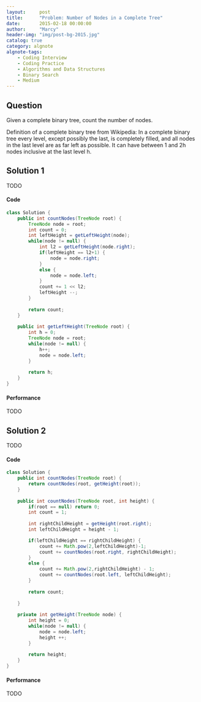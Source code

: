 ```yaml
---
layout:     post
title:      "Problem: Number of Nodes in a Complete Tree"
date:       2015-02-18 00:00:00
author:     "Marcy"
header-img: "img/post-bg-2015.jpg"
catalog: true
category: algnote
algnote-tags:
    - Coding Interview
    - Coding Practice
    - Algorithms and Data Structures
    - Binary Search
    - Medium
---
```


## Question

Given a complete binary tree, count the number of nodes.

Definition of a complete binary tree from Wikipedia:
In a complete binary tree every level, except possibly the last, is completely filled, and all nodes in the last level are as far left as possible. It can have between 1 and 2h nodes inclusive at the last level h.

## Solution 1
TODO

#### Code
```java
class Solution {
    public int countNodes(TreeNode root) {
        TreeNode node = root;
        int count = 0;
        int leftHeight = getLeftHeight(node);
        while(node != null) {
            int l2 = getLeftHeight(node.right);
            if(leftHeight == l2+1) {
                node = node.right;
            }
            else {
                node = node.left;
            }
            count += 1 << l2;
            leftHeight --;
        }
        
        return count;
    }
    
    public int getLeftHeight(TreeNode root) {
        int h = 0;
        TreeNode node = root;
        while(node != null) {
            h++;
            node = node.left;
        }
        
        return h;
    }
}
```

#### Performance
TODO

## Solution 2
TODO

#### Code
```java
class Solution {
    public int countNodes(TreeNode root) {
        return countNodes(root, getHeight(root));
    }
    
    public int countNodes(TreeNode root, int height) {
        if(root == null) return 0;
        int count = 1;
        
        int rightChildHeight = getHeight(root.right);
        int leftChildHeight = height - 1;

        if(leftChildHeight == rightChildHeight) {
            count += Math.pow(2,leftChildHeight)-1;
            count += countNodes(root.right, rightChildHeight);
        }
        else {
            count += Math.pow(2,rightChildHeight) - 1;
            count += countNodes(root.left, leftChildHeight);
        }
        
        return count;
        
    }
    
    private int getHeight(TreeNode node) {
        int height = 0;
        while(node != null) {
            node = node.left;
            height ++;
        }
        
        return height;
    }
}
```

#### Performance
TODO
